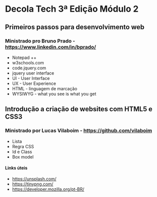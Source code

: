 # Decola Tech 3ª Edição Módulo 2
## Primeiros passos para desenvolvimento web

### Ministrado pro Bruno Prado - https://www.linkedin.com/in/bprado/

- Notepad ++
- w3schools.com
- code.jquery.com
- jquery user interface
- UI - User Interface
- UX - User Experience
- HTML - linguagem de marcação
- WYSIWYG - what you see is what you get

## Introdução a criação de websites com HTML5 e CSS3

### Ministrado por  Lucas Vilaboim - https://github.com/vilaboim

- Lista
- Regra CSS
- Id e Class
- Box model

#### Links úteis

- https://unsplash.com/
- https://tinypng.com/
- https://developer.mozilla.org/pt-BR/

